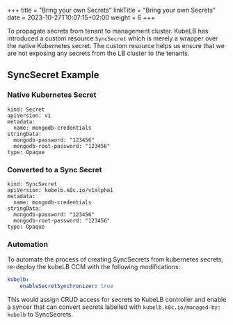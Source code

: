 +++
title = "Bring your own Secrets"
linkTitle = "Bring your own Secrets"
date = 2023-10-27T10:07:15+02:00
weight = 6
+++

To propagate secrets from tenant to management cluster. KubeLB has introduced a custom resource `SyncSecret` which is merely a wrapper over the native Kubernetes secret. The custom resource helps us ensure that we are not exposing any secrets from the LB cluster to the tenants.

## SyncSecret Example

### Native Kubernetes Secret

```
kind: Secret
apiVersion: v1
metadata:
  name: mongodb-credentials
stringData:
  mongodb-password: "123456"
  mongodb-root-password: "123456"
type: Opaque
```

### Converted to a Sync Secret

```
kind: SyncSecret
apiVersion: kubelb.k8c.io/v1alpha1
metadata:
  name: mongodb-credentials
stringData:
  mongodb-password: "123456"
  mongodb-root-password: "123456"
type: Opaque
```

### Automation

To automate the process of creating SyncSecrets from kubernetes secrets, re-deploy the kubeLB CCM with the following modifications:

```yaml
kubelb:
    enableSecretSynchronizer: true
```

This would assign CRUD access for secrets to KubeLB controller and enable a syncer that can convert secrets labelled with `kubelb.k8c.io/managed-by: kubelb` to SyncSecrets.
